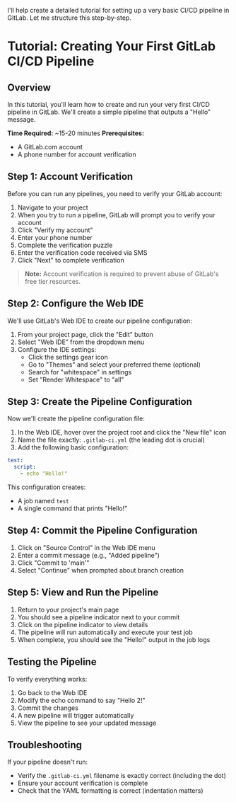 I'll help create a detailed tutorial for setting up a very basic CI/CD pipeline in GitLab. Let me structure this step-by-step.

# Tutorial: Creating Your First GitLab CI/CD Pipeline

## Overview
In this tutorial, you'll learn how to create and run your very first CI/CD pipeline in GitLab. We'll create a simple pipeline that outputs a "Hello" message.

**Time Required:** ~15-20 minutes
**Prerequisites:**
- A GitLab.com account
- A phone number for account verification

## Step 1: Account Verification
Before you can run any pipelines, you need to verify your GitLab account:

1. Navigate to your project
2. When you try to run a pipeline, GitLab will prompt you to verify your account
3. Click "Verify my account"
4. Enter your phone number
5. Complete the verification puzzle
6. Enter the verification code received via SMS
7. Click "Next" to complete verification

> **Note:** Account verification is required to prevent abuse of GitLab's free tier resources.

## Step 2: Configure the Web IDE
We'll use GitLab's Web IDE to create our pipeline configuration:

1. From your project page, click the "Edit" button
2. Select "Web IDE" from the dropdown menu
3. Configure the IDE settings:
   - Click the settings gear icon
   - Go to "Themes" and select your preferred theme (optional)
   - Search for "whitespace" in settings
   - Set "Render Whitespace" to "all"

## Step 3: Create the Pipeline Configuration
Now we'll create the pipeline configuration file:

1. In the Web IDE, hover over the project root and click the "New file" icon
2. Name the file exactly: `.gitlab-ci.yml` (the leading dot is crucial)
3. Add the following basic configuration:
```yaml
test:
  script:
    - echo "Hello!"
```

This configuration creates:
- A job named `test`
- A single command that prints "Hello!"

## Step 4: Commit the Pipeline Configuration
1. Click on "Source Control" in the Web IDE menu
2. Enter a commit message (e.g., "Added pipeline")
3. Click "Commit to 'main'"
4. Select "Continue" when prompted about branch creation

## Step 5: View and Run the Pipeline
1. Return to your project's main page
2. You should see a pipeline indicator next to your commit
3. Click on the pipeline indicator to view details
4. The pipeline will run automatically and execute your test job
5. When complete, you should see the "Hello!" output in the job logs

## Testing the Pipeline
To verify everything works:

1. Go back to the Web IDE
2. Modify the echo command to say "Hello 2!"
2. Commit the changes
3. A new pipeline will trigger automatically
4. View the pipeline to see your updated message

## Troubleshooting
If your pipeline doesn't run:
- Verify the `.gitlab-ci.yml` filename is exactly correct (including the dot)
- Ensure your account verification is complete
- Check that the YAML formatting is correct (indentation matters)

